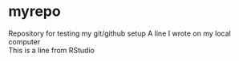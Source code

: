 # myrepo
Repository for testing my git/github setup
A line I wrote on my local computer  
This is a line from RStudio
